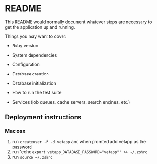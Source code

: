 # README

This README would normally document whatever steps are necessary to get the
application up and running.

Things you may want to cover:

* Ruby version

* System dependencies

* Configuration

* Database creation

* Database initialization

* How to run the test suite

* Services (job queues, cache servers, search engines, etc.)

## Deployment instructions
  ### Mac osx
  1. run `createuser -P -d vetapp` and when promted add vetapp as the password
  2. run 'echo `export vetapp_DATABASE_PASSWORD="vetapp"' >> ~/.zshrc`
  3. run `source ~/.zshrc`

